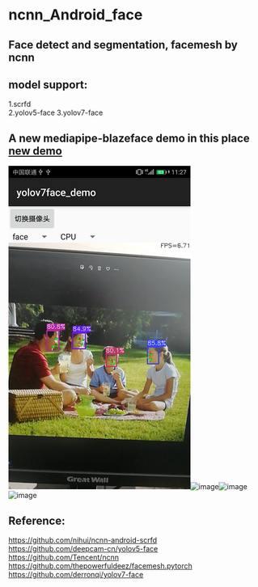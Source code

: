 # ncnn_Android_face
## Face detect and segmentation, facemesh by ncnn  
## model support:  
1.scrfd  
2.yolov5-face
3.yolov7-face

## A new mediapipe-blazeface demo in this place [new demo](https://github.com/FeiGeChuanShu/ncnn_Android_blazeface)  
![image](https://github.com/FeiGeChuanShu/ncnn_Android_face/blob/main/yolov7-tiny-face.png)![image](https://github.com/FeiGeChuanShu/ncnn_Android_face/blob/main/result.gif)![image](https://github.com/FeiGeChuanShu/ncnn_Android_face/blob/main/facemesh.gif)![image](https://github.com/FeiGeChuanShu/ncnn_Android_face/blob/main/yolov5-face.gif)  

## Reference:  
https://github.com/nihui/ncnn-android-scrfd  
https://github.com/deepcam-cn/yolov5-face  
https://github.com/Tencent/ncnn  
https://github.com/thepowerfuldeez/facemesh.pytorch  
https://github.com/derronqi/yolov7-face  
